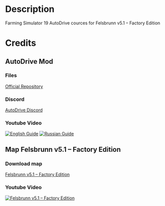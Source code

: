 # Description
Farming Simulator 19
AutoDrive cources for Felsbrunn v5.1 – Factory Edition

# Credits

## AutoDrive Mod
### Files
[Official Repository](https://github.com/Stephan-S/FS19_AutoDrive "AutoDrive Mod")
### Discord
[AutoDrive Discord](https://discord.gg/9D4B5hX)
### Youtube Video
[![English Guide](http://img.youtube.com/vi/d3Ttgr833X8/0.jpg)](https://www.youtube.com/watch?v=d3Ttgr833X8)
[![Russian Guide](http://img.youtube.com/vi/YXf0KYsH_qw/0.jpg)](https://www.youtube.com/watch?v=d3Ttgr833X8)


## Map Felsbrunn v5.1 – Factory Edition
### Download map
[Felsbrunn v5.1 – Factory Edition](http://www.farmingsimulator19mods.com/felsbrunn-v5-1-factory-edition-fs19/ "Felsbrunn v5.1 – Factory Edition")
### Youtube Video
[![Felsbrunn v5.1 – Factory Edition](http://img.youtube.com/vi/gyXYOZu8E_k/0.jpg)](https://www.youtube.com/watch?v=gyXYOZu8E_k)

